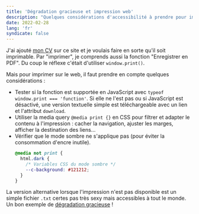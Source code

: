 ```yaml
---
title: 'Dégradation gracieuse et impression web'
description: "Quelques considérations d'accessibilité à prendre pour imprimer ou télécharger un fichier sur le web."
date: 2022-02-28
lang: 'fr'
syndicate: false
---
```


J'ai ajouté [mon CV](/cv) sur ce site et je voulais faire en sorte qu'il soit imprimable. Par "imprimer", je comprends aussi la fonction "Enregistrer en PDF". Du coup le réflexe c'était d'utiliser `window.print()`.

Mais pour imprimer sur le web, il faut prendre en compte quelques considérations :

- Tester si la fonction est supportée en JavaScript avec `typeof window.print === 'function'`. Si elle ne l'est pas ou si JavaScript est désactivé, une version textuelle simple est téléchargeable avec un lien et l'attribut `download`.
- Utiliser la media query `@media print {}` en CSS pour filtrer et adapter le contenu à l'impression : cacher la navigation, ajuster les marges, afficher la destination des liens...
- Vérifier que le mode sombre ne s'applique pas (pour éviter la consommation d'encre inutile).
  ```css
  @media not print {
    html.dark {
      /* Variables CSS du mode sombre */
      --c-background: #121212;
    }
  }
  ```

La version alternative lorsque l'impression n'est pas disponible est un simple fichier `.txt` certes pas très sexy mais accessibles à tout le monde. Un bon exemple de [dégradation gracieuse](https://developer.mozilla.org/fr/docs/Glossary/Graceful_degradation) !

